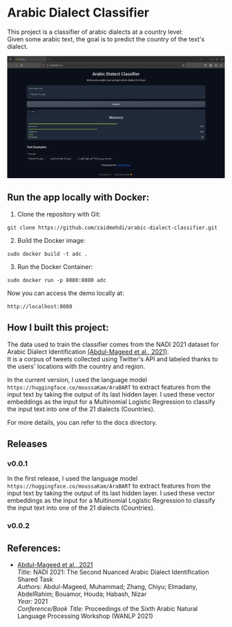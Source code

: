 # Arabic Dialect Classifier
This project is a classifier of arabic dialects at a country level:  
Given some arabic text, the goal is to predict the country of the text's dialect.  
  
![Demo App](docs/images/gradio_app.png "Demo App")
## Run the app locally with Docker:
1. Clone the repository with Git:  
```
git clone https://github.com/zaidmehdi/arabic-dialect-classifier.git
```
2. Build the Docker image:  
```
sudo docker build -t adc .
```
3. Run the Docker Container:
```
sudo docker run -p 8080:8080 adc
```
  
Now you can access the demo locally at:
```
http://localhost:8080
```

## How I built this project:
The data used to train the classifier comes from the NADI 2021 dataset for Arabic Dialect Identification [(Abdul-Mageed et al., 2021)](#cite-mageed-2021).  
It is a corpus of tweets collected using Twitter's API and labeled thanks to the users' locations with the country and region.  

In the current version, I used the language model `https://huggingface.co/moussaKam/AraBART` to extract features from the input text by taking the output of its last hidden layer. I used these vector embeddings as the input for a Multinomial Logistic Regression to classify the input text into one of the 21 dialects (Countries).

For more details, you can refer to the docs directory.

## Releases
### v0.0.1
In the first release, I used the language model `https://huggingface.co/moussaKam/AraBART` to extract features from the input text by taking the output of its last hidden layer. I used these vector embeddings as the input for a Multinomial Logistic Regression to classify the input text into one of the 21 dialects (Countries).
### v0.0.2

## References:
- <a name="cite-mageed-2021"></a>
[Abdul-Mageed et al., 2021](https://arxiv.org/abs/2103.08466)  
*Title:* NADI 2021: The Second Nuanced Arabic Dialect Identification Shared Task  
*Authors:* Abdul-Mageed, Muhammad; Zhang, Chiyu; Elmadany, AbdelRahim; Bouamor, Houda; Habash, Nizar  
*Year:* 2021  
*Conference/Book Title:* Proceedings of the Sixth Arabic Natural Language Processing Workshop (WANLP 2021)
